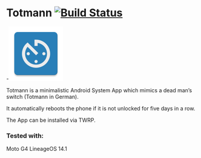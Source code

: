 # Totmann [![Build Status](https://travis-ci.org/0xbb/Totmann-Android.svg?branch=master)](https://travis-ci.org/0xbb/Totmann-Android)

-![Totmann](./app/src/main/res/mipmap-xxhdpi/ic_launcher.png )

Totmann is a minimalistic Android System App which mimics a dead man’s switch (Totmann in German).

It automatically reboots the phone if it is not unlocked for five days in a row.

The App can be installed via TWRP.
### Tested with:
Moto G4 LineageOS 14.1
